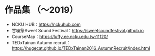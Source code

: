 # 作品集 （～2019）

* NCKU HUB：https://nckuhub.com
* 甘噪祭Sweet Sound Festival：https://sweetsoundfestival.github.io
* CourseMap：https://luffy.ee.ncku.edu.tw:11120/
* TEDxTainan Autumn recruit：https://hugecat.github.io/TEDxTainan2016_AutumnRecruit/index.html

